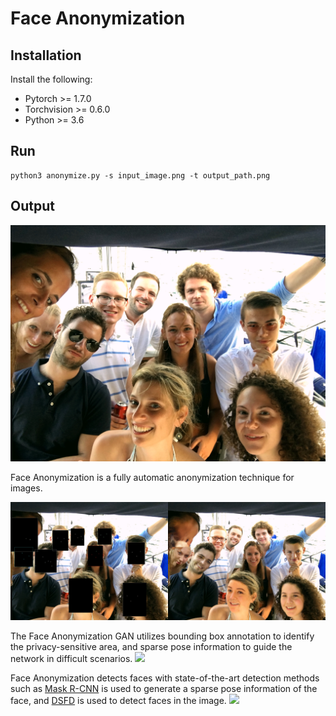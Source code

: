 # Face Anonymization

## Installation
Install the following: 
- Pytorch  >= 1.7.0 
- Torchvision >= 0.6.0
- Python >= 3.6

## Run

```
python3 anonymize.py -s input_image.png -t output_path.png
```

## Output
![](images/sample.jpg)

Face Anonymization is a fully automatic anonymization technique for images.

![](images/output_detected_left_anonymized_right.jpg)

The Face Anonymization GAN utilizes bounding box annotation to identify the privacy-sensitive area, and sparse pose information to guide the network in difficult scenarios.
![](images/generated_results_annotated.png)

Face Anonymization detects faces with state-of-the-art detection methods such as [Mask R-CNN](https://arxiv.org/abs/1703.06870) is used to generate a sparse pose information of the face, and [DSFD](https://arxiv.org/abs/1810.10220) is used to detect faces in the image.
![](images/overall_architecture.png)
